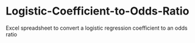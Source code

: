 Logistic-Coefficient-to-Odds-Ratio
==================================

Excel spreadsheet to convert a logistic regression coefficient to an odds ratio
